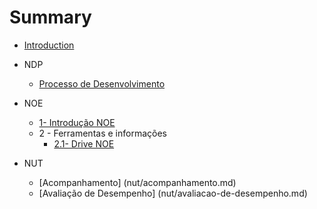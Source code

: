 # Summary

* [Introduction](README.md)

* NDP
  * [Processo de Desenvolvimento](ndp/processo-de-desenvolvimento.md)

* NOE
	* [1- Introdução NOE](noe/noe-introducao.md)
	* 2 - Ferramentas e informações
		* [2.1- Drive NOE](noe/drive.md)

* NUT
	* [Acompanhamento] (nut/acompanhamento.md)
	* [Avaliação de Desempenho] (nut/avaliacao-de-desempenho.md)